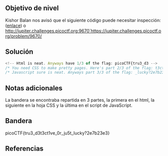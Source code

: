 ## Objetivo de nivel
Kishor Balan nos avisó que el siguiente código puede necesitar inspección: ([enlace](https://jupiter.challenges.picoctf.org/problem/9670/)) o http://jupiter.challenges.picoctf.org:9670`https://jupiter.challenges.picoctf.org/problem/9670/

## Solución
``` JavaScript
<!-- Html is neat. Anyways have 1/3 of the flag: picoCTF{tru3_d3 -->
/* You need CSS to make pretty pages. Here's part 2/3 of the flag: t3ct1ve_0r_ju5t */
/* Javascript sure is neat. Anyways part 3/3 of the flag: _lucky?2e7b23e3} */
```
## Notas adicionales
La bandera se encontraba repartida en 3 partes, la primera en el html, la siguiente en la hoja CSS y la última en el script de JavaScript. 

## Bandera
picoCTF{tru3_d3t3ct1ve_0r_ju5t_lucky?2e7b23e3}

## Referencias

